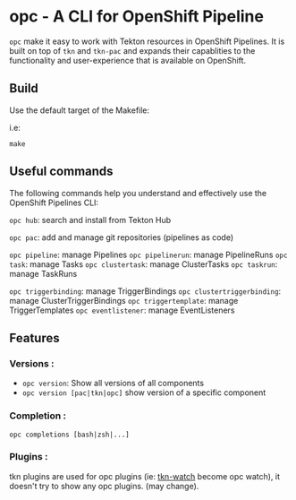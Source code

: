 # opc - A CLI for OpenShift Pipeline

`opc` make it easy to work with Tekton resources in OpenShift Pipelines. It is built on top of `tkn` and `tkn-pac` and expands their capablities to the functionality and user-experience that is available on OpenShift. 

## Build

Use the default target of the Makefile:

i.e:

`make`

## Useful commands

The following commands help you understand and effectively use the OpenShift Pipelines CLI:

`opc hub`: search and install from Tekton Hub

`opc pac`: add and manage git repositories (pipelines as code)

`opc pipeline`: manage Pipelines
`opc pipelinerun`: manage PipelineRuns
`opc task`: manage Tasks
`opc clustertask`: manage ClusterTasks
`opc taskrun`: manage TaskRuns

`opc triggerbinding`: manage TriggerBindings
`opc clustertriggerbinding`: manage ClusterTriggerBindings
`opc triggertemplate`: manage TriggerTemplates
`opc eventlistener`: manage EventListeners

## Features

### Versions :

- `opc version`: Show all versions of all components
- `opc version [pac|tkn|opc]` show version of a specific component

### Completion :

`opc completions [bash|zsh|...]`

### Plugins :

tkn plugins are used for opc plugins (ie: [tkn-watch](https://github.com/chmouel/tkn-watch/) become opc watch), it doesn't try to show any opc plugins. (may change).

